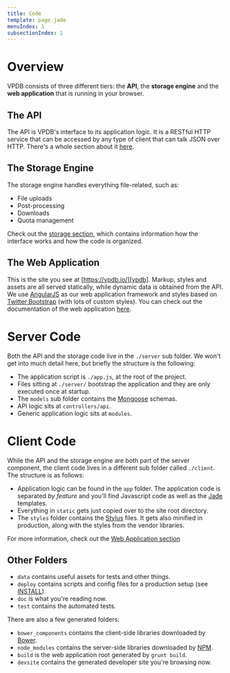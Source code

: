 ```yaml
---
title: Code
template: page.jade
menuIndex: 1
subsectionIndex: 1
---
```


# Overview

VPDB consists of three different tiers: the **API**, the **storage engine** and
the **web application** that is running in your browser.


## The API

The API is VPDB's interface to its application logic. It is a RESTful HTTP
service that can be accessed by any type of client that can talk JSON over
HTTP. There's a whole section about it [here][api].


## The Storage Engine

The storage engine handles everything file-related, such as:

 - File uploads
 - Post-processing
 - Downloads
 - Quota management

Check out the [storage section][storage], which contains information how the
interface works and how the code is organized.

## The Web Application

This is the site you see at [https://vpdb.io/][vpdb]. Markup, styles and assets
are all served statically, while dynamic data is obtained from the API. We use
[AngularJS][angular] as our web application framework and styles based on
[Twitter Bootstrap][bootstrap] (with lots of custom styles). You can check out
the documentation of the web application [here][webapp].


# Server Code

Both the API and the storage code live in the `./server` sub folder. We won't
get into much detail here, but briefly the structure is the following:

 - The application script is `./app.js`, at the root of the project.
 - Files sitting at `./server/` bootstrap the application and they are only 
   executed once at startup.
 - The `models` sub folder contains the [Mongoose][mongoose] schemas.
 - API logic sits at `controllers/api`.
 - Generic application logic sits at `modules`.


# Client Code

While the API and the storage engine are both part of the server component, the
client code lives in a different sub folder called `./client`. The structure is
as follows:

 - Application logic can be found in the `app` folder. The application code is
   separated *by feature* and you'll find
   Javascript code as well as the [Jade][jade] templates.
 - Everything in `static` gets just copied over to the site root directory.
 - The `styles` folder contains the [Stylus][stylus] files. It gets also
   minified in production, along with the styles from the vendor libraries.

For more information, check out the [Web Application section][webapp]

## Other Folders

 - `data` contains useful assets for tests and other things.
 - `deploy` contains scripts and config files for a production setup (see
   [INSTALL][INSTALL]).
 - `doc` is what you're reading now.
 - `test` contains the automated tests.

There are also a few generated folders:

 - `bower_components` contains the client-side libraries downloaded by
   [Bower][bower].
 - `node_modules` contains the server-side libraries downloaded by [NPM][npm].
 - `build` is the web application root generated by `grunt build`.
 - `devsite` contains the generated developer site you're browsing now.


[api]: /api
[storage]: /code/storage
[webapp]: /code/webapp
[vpdb]: https://vpdb.io/
[angular]: https://angularjs.org/
[bootstrap]: http://getbootstrap.com/
[mongoose]: http://mongoosejs.com/
[stylus]: http://learnboost.github.io/stylus/
[jade]: http://jade-lang.com/
[bower]: http://bower.io/
[npm]: https://www.npmjs.org/
[INSTALL]: https://github.com/freezy/node-vpdb/blob/master/INSTALL.md
